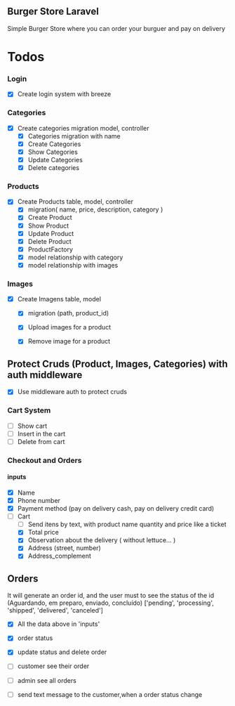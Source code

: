 ## Burger Store Laravel
Simple Burger Store where you can order your burguer and pay on delivery

# Todos 

### Login
- [x] Create login system with breeze

### Categories 
- [x] Create categories migration model, controller
  - [x] Categories migration with name
  - [x] Create Categories
  - [x] Show Categories
  - [x] Update Categories
  - [x] Delete categories

### Products
- [x] Create Products table, model, controller
  - [x] migration( name, price, description, category )
  - [x] Create Product
  - [x] Show Product
  - [x] Update Product
  - [x] Delete Product
  - [x] ProductFactory 
  - [x] model relationship with category
  - [x] model relationship with images

### Images
- [x] Create Imagens table, model
  - [x] migration (path, product_id)
  - [x] Upload images for a product
  - [x] Remove image for a product
  

## Protect Cruds (Product, Images, Categories) with auth middleware
 - [x] Use middleware auth to protect cruds

### Cart System
- [ ] Show cart
- [ ] Insert in the cart
- [ ] Delete from cart

### Checkout and Orders
#### inputs
  - [x] Name
  - [x] Phone number
  - [x] Payment method (pay on delivery cash, pay on delivery credit card)
- [ ] Cart
  - [ ] Send itens by text, with product name quantity and price like a ticket
  - [x] Total price
  - [x] Observation about the delivery ( without lettuce... )
  - [x] Address (street, number)
  - [x] Address_complement

## Orders 
It will generate an order id, and the user must to see the status of the id
(Aguardando, em preparo, enviado, concluído) 
['pending', 'processing', 'shipped', 'delivered', 'canceled']
- [x] All the data above in 'inputs'
- [x] order status
- [x] update status and delete order
- [ ] customer see their order
- [ ] admin see all orders
- [ ] send text message to the customer,when a order status change




